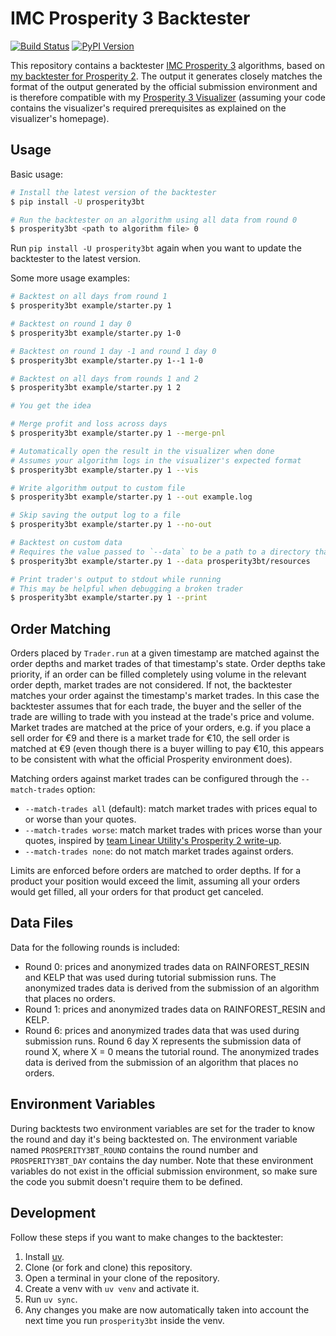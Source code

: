 # IMC Prosperity 3 Backtester

[![Build Status](https://github.com/jmerle/imc-prosperity-3-backtester/workflows/Build/badge.svg)](https://github.com/jmerle/imc-prosperity-3-backtester/actions/workflows/build.yml)
[![PyPI Version](https://img.shields.io/pypi/v/prosperity3bt)](https://pypi.org/project/prosperity3bt/)

This repository contains a backtester [IMC Prosperity 3](https://prosperity.imc.com/) algorithms, based on [my backtester for Prosperity 2](https://github.com/jmerle/imc-prosperity-2-backtester). The output it generates closely matches the format of the output generated by the official submission environment and is therefore compatible with my [Prosperity 3 Visualizer](https://github.com/jmerle/imc-prosperity-3-visualizer) (assuming your code contains the visualizer's required prerequisites as explained on the visualizer's homepage).

## Usage

Basic usage:
```sh
# Install the latest version of the backtester
$ pip install -U prosperity3bt

# Run the backtester on an algorithm using all data from round 0
$ prosperity3bt <path to algorithm file> 0
```

Run `pip install -U prosperity3bt` again when you want to update the backtester to the latest version.

Some more usage examples:
```sh
# Backtest on all days from round 1
$ prosperity3bt example/starter.py 1

# Backtest on round 1 day 0
$ prosperity3bt example/starter.py 1-0

# Backtest on round 1 day -1 and round 1 day 0
$ prosperity3bt example/starter.py 1--1 1-0

# Backtest on all days from rounds 1 and 2
$ prosperity3bt example/starter.py 1 2

# You get the idea

# Merge profit and loss across days
$ prosperity3bt example/starter.py 1 --merge-pnl

# Automatically open the result in the visualizer when done
# Assumes your algorithm logs in the visualizer's expected format
$ prosperity3bt example/starter.py 1 --vis

# Write algorithm output to custom file
$ prosperity3bt example/starter.py 1 --out example.log

# Skip saving the output log to a file
$ prosperity3bt example/starter.py 1 --no-out

# Backtest on custom data
# Requires the value passed to `--data` to be a path to a directory that is similar in structure to https://github.com/jmerle/imc-prosperity-3-backtester/tree/master/prosperity3bt/resources
$ prosperity3bt example/starter.py 1 --data prosperity3bt/resources

# Print trader's output to stdout while running
# This may be helpful when debugging a broken trader
$ prosperity3bt example/starter.py 1 --print
```

## Order Matching

Orders placed by `Trader.run` at a given timestamp are matched against the order depths and market trades of that timestamp's state. Order depths take priority, if an order can be filled completely using volume in the relevant order depth, market trades are not considered. If not, the backtester matches your order against the timestamp's market trades. In this case the backtester assumes that for each trade, the buyer and the seller of the trade are willing to trade with you instead at the trade's price and volume. Market trades are matched at the price of your orders, e.g. if you place a sell order for €9 and there is a market trade for €10, the sell order is matched at €9 (even though there is a buyer willing to pay €10, this appears to be consistent with what the official Prosperity environment does).

Matching orders against market trades can be configured through the `--match-trades` option:
- `--match-trades all` (default): match market trades with prices equal to or worse than your quotes.
- `--match-trades worse`: match market trades with prices worse than your quotes, inspired by [team Linear Utility's Prosperity 2 write-up](https://github.com/ericcccsliu/imc-prosperity-2).
- `--match-trades none`: do not match market trades against orders.

Limits are enforced before orders are matched to order depths. If for a product your position would exceed the limit, assuming all your orders would get filled, all your orders for that product get canceled.

## Data Files

Data for the following rounds is included:
- Round 0: prices and anonymized trades data on RAINFOREST_RESIN and KELP that was used during tutorial submission runs. The anonymized trades data is derived from the submission of an algorithm that places no orders.
- Round 1: prices and anonymized trades data on RAINFOREST_RESIN and KELP.
- Round 6: prices and anonymized trades data that was used during submission runs. Round 6 day X represents the submission data of round X, where X = 0 means the tutorial round. The anonymized trades data is derived from the submission of an algorithm that places no orders.

## Environment Variables

During backtests two environment variables are set for the trader to know the round and day it's being backtested on. The environment variable named `PROSPERITY3BT_ROUND` contains the round number and `PROSPERITY3BT_DAY` contains the day number. Note that these environment variables do not exist in the official submission environment, so make sure the code you submit doesn't require them to be defined.

## Development

Follow these steps if you want to make changes to the backtester:
1. Install [uv](https://docs.astral.sh/uv/).
2. Clone (or fork and clone) this repository.
3. Open a terminal in your clone of the repository.
4. Create a venv with `uv venv` and activate it.
5. Run `uv sync`.
6. Any changes you make are now automatically taken into account the next time you run `prosperity3bt` inside the venv.
